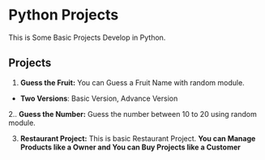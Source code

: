 # Python Projects

This is Some Basic Projects Develop in Python.

## Projects

1. **Guess the Fruit:** You can Guess a Fruit Name with random module.
- **Two Versions**: Basic Version, Advance Version

2.. **Guess the Number:** Guess the number between 10 to 20 using random module.

3. **Restaurant Project:** This is basic Restaurant Project. **You can Manage Products like a Owner and You can Buy Projects like a Customer**
